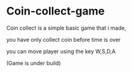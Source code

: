 # Coin-collect-game


Coin collect is a simple basic game that i made,

you have only collect coin before time is over

you can move player using the key W,S,D,A

(Game is under build)
